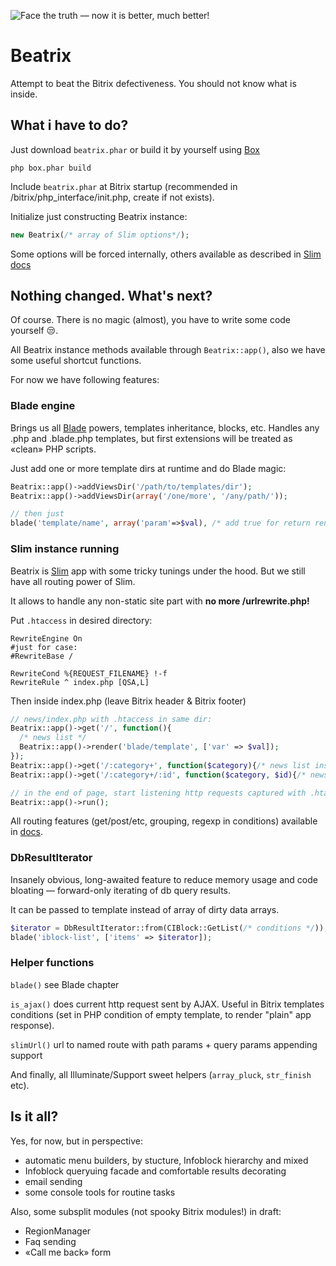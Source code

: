 ![Face the truth — now it is better, much better!](http://velosipedist.org/images/beatrix/mascot-mini.png)

# Beatrix

Attempt to beat the Bitrix defectiveness. You should not know what is inside.

## What i have to do?

Just download `beatrix.phar` or build it by yourself using [Box](http://box-project.org/)

```
php box.phar build
```

Include `beatrix.phar` at Bitrix startup (recommended in /bitrix/php_interface/init.php, create if not exists).

Initialize just constructing Beatrix instance:

```php
new Beatrix(/* array of Slim options*/);
```

Some options will be forced internally, others available as described in [Slim docs](http://docs.slimframework.com/#Application-Settings)

## Nothing changed. What's next?

Of course. There is no magic (almost), you have to write some code yourself :unamused:.

All Beatrix instance methods available through `Beatrix::app()`, also we have some useful shortcut functions.

For now we have following features:

### Blade engine

Brings us all [Blade](http://laravel.com/docs/templates#blade-templating) powers, templates inheritance, blocks, etc.
Handles any .php and .blade.php templates, but first extensions will be treated as «clean» PHP scripts.

Just add one or more template dirs at runtime and do Blade magic:

```php
Beatrix::app()->addViewsDir('/path/to/templates/dir');
Beatrix::app()->addViewsDir(array('/one/more', '/any/path/'));

// then just
blade('template/name', array('param'=>$val), /* add true for return rendering result */);
```

### Slim instance running

Beatrix is [Slim](http://slimframework.com/) app with some tricky tunings under the hood. But we still have all routing power of Slim.

It allows to handle any non-static site part with __no more /urlrewrite.php!__

Put `.htaccess` in desired directory:

```
RewriteEngine On
#just for case:
#RewriteBase /

RewriteCond %{REQUEST_FILENAME} !-f
RewriteRule ^ index.php [QSA,L]
```

Then inside index.php (leave Bitrix header & Bitrix footer)

```php
// news/index.php with .htaccess in same dir:
Beatrix::app()->get('/', function(){
  /* news list */
  Beatrix::app()->render('blade/template', ['var' => $val]);
});
Beatrix::app()->get('/:category+', function($category){/* news list inside category, optionally nested*/});
Beatrix::app()->get('/:category+/:id', function($category, $id){/* news detail */});

// in the end of page, start listening http requests captured with .htaccess
Beatrix::app()->run();
```

All routing features (get/post/etc, grouping, regexp in conditions) available in [docs](http://docs.slimframework.com/#Routing-Overview).

### DbResultIterator

Insanely obvious, long-awaited feature to reduce memory usage and code bloating — forward-only iterating of db query results.

It can be passed to template instead of array of dirty data arrays.

```php
$iterator = DbResultIterator::from(CIBlock::GetList(/* conditions */));
blade('iblock-list', ['items' => $iterator]);
```

### Helper functions

`blade()` see Blade chapter

`is_ajax()` does current http request sent by AJAX. Useful in Bitrix templates conditions
(set in PHP condition of empty template, to render "plain" app response).

`slimUrl()` url to named route with path params + query params appending support

And finally, all Illuminate/Support sweet helpers (`array_pluck`, `str_finish` etc).

## Is it all?

Yes, for now, but in perspective:

* automatic menu builders, by stucture, Infoblock hierarchy and mixed
* Infoblock queryuing facade and comfortable results decorating
* email sending
* some console tools for routine tasks

Also, some subsplit modules (not spooky Bitrix modules!) in draft:
* RegionManager
* Faq sending
* «Call me back» form
